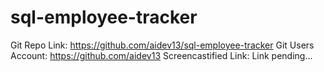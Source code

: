 # sql-employee-tracker

Git Repo Link: https://github.com/aidev13/sql-employee-tracker
Git Users Account: https://github.com/aidev13
Screencastified Link: Link pending...